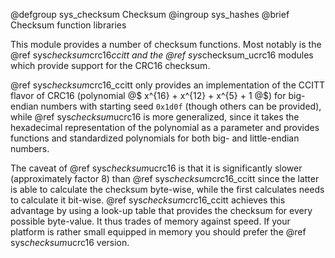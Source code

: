 <!--
Copyright 2016 Freie Universität Berlin
Copyright 2016 Ludwig Knüpfer <ludwig.knuepfer@fu-berlin.de>

This file is subject to the terms and conditions of the GNU Lesser
General Public License v2.1. See the file LICENSE in the top level
directory for more details.
-->

@defgroup    sys_checksum Checksum
@ingroup     sys_hashes
@brief       Checksum function libraries

This module provides a number of checksum functions. Most notably is the
@ref sys*checksum*crc16*ccitt and the @ref sys*checksum_ucrc16 modules which
provide support for the CRC16 checksum.

@ref sys*checksum*crc16_ccitt only provides an implementation of the CCITT
flavor of CRC16 (polynomial @$ x^{16} + x^{12} + x^{5} + 1 @$) for big-endian
numbers with starting seed `0x1d0f` (though others can be provided), while
@ref sys*checksum*ucrc16 is more generalized, since it takes the
hexadecimal representation of the polynomial as a parameter and provides
functions and standardized polynomials for both big- and little-endian
numbers.

The caveat of @ref sys*checksum*ucrc16 is that it is significantly slower
(approximately factor 8) than @ref sys*checksum*crc16_ccitt since the latter
is able to calculate the checksum byte-wise, while the first calculates
needs to calculate it bit-wise. @ref sys*checksum*crc16_ccitt achieves this
advantage by using a look-up table that provides the checksum for every
possible byte-value. It thus trades of memory against speed. If your
platform is rather small equipped in memory you should prefer the
@ref sys*checksum*ucrc16 version.

